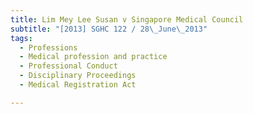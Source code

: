 ```yaml
---
title: Lim Mey Lee Susan v Singapore Medical Council 
subtitle: "[2013] SGHC 122 / 28\_June\_2013"
tags:
  - Professions
  - Medical profession and practice
  - Professional Conduct
  - Disciplinary Proceedings
  - Medical Registration Act

---
```


